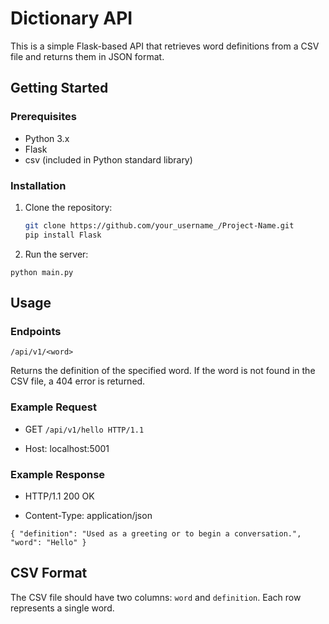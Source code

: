 # Dictionary API

This is a simple Flask-based API that retrieves word definitions from a CSV file and returns them in JSON format. 

## Getting Started

### Prerequisites
- Python 3.x
- Flask
- csv (included in Python standard library)

### Installation

1. Clone the repository:
   ```sh
   git clone https://github.com/your_username_/Project-Name.git
   pip install Flask

2. Run the server:

`python main.py`

## Usage

### Endpoints

`/api/v1/<word>`

Returns the definition of the specified word. If the word is not found in the CSV file, a 404 error is returned.

### Example Request

- GET `/api/v1/hello HTTP/1.1`

- Host: localhost:5001

### Example Response

- HTTP/1.1 200 OK

- Content-Type: application/json

`{
"definition": "Used as a greeting or to begin a conversation.",
"word": "Hello"
}`

## CSV Format

The CSV file should have two columns: `word` and `definition`. Each row represents a single word.
